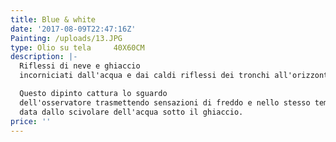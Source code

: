 ```yaml
---
title: Blue & white
date: '2017-08-09T22:47:16Z'
Painting: /uploads/13.JPG
type: Olio su tela     40X60CM
description: |-
  Riflessi di neve e ghiaccio
  incorniciati dall'acqua e dai caldi riflessi dei tronchi all'orizzonte.

  Questo dipinto cattura lo sguardo
  dell'osservatore trasmettendo sensazioni di freddo e nello stesso tempo quiete
  data dallo scivolare dell'acqua sotto il ghiaccio.
price: ''
---
```



